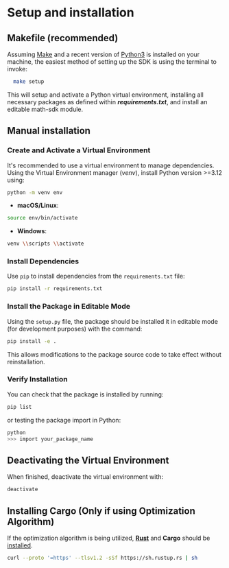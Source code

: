 # Setup and installation

## Makefile (recommended)

Assuming [Make](https://www.gnu.org/software/make/) and a recent version of [Python3](https://www.python.org/download/releases/3.0/) is installed on your machine, the easiest method of setting up the SDK is using the terminal to invoke:
```sh
  make setup
```
This will setup and activate a Python virtual environment, installing all necessary packages as defined within ***requirements.txt***, and install an editable math-sdk module.


## Manual installation


### Create and Activate a Virtual Environment

It's recommended to use a virtual environment to manage dependencies. Using the Virtual Environment manager (_venv_), install Python version >=3.12 using:

```sh
python -m venv env
```

- **macOS/Linux**:

```sh
source env/bin/activate
```

- **Windows**:

```sh
venv \\scripts \\activate
```


### Install Dependencies

Use `pip` to install dependencies from the `requirements.txt` file:

```sh
pip install -r requirements.txt
```


### Install the Package in Editable Mode

Using the `setup.py` file, the package should be installed it in editable mode (for development purposes) with the command:

```sh
pip install -e .
```

This allows modifications to the package source code to take effect without reinstallation. 


### Verify Installation

You can check that the package is installed by running:

```sh
pip list
```

or testing the package import in Python:

```sh
python
>>> import your_package_name
```

## Deactivating the Virtual Environment

When finished, deactivate the virtual environment with:

```sh
deactivate
```

## Installing Cargo (Only if using Optimization Algorithm)

If the optimization algorithm is being utilized, [**Rust**](https://www.rust-lang.org/) and **Cargo** should be [installed](https://doc.rust-lang.org/cargo/getting-started/installation.html). 

```sh
curl --proto '=https' --tlsv1.2 -sSf https://sh.rustup.rs | sh
```
